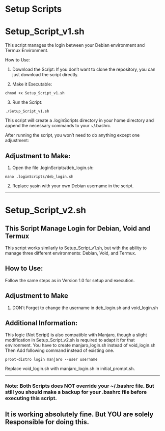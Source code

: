 # Setup Scripts

# Setup_Script_v1.sh

This script manages the login between your Debian environment and Termux Environment. 

How to Use:

1. Download the Script: If you don’t want to clone the repository, you can just download the script directly.


2. Make it Executable:
```
chmod +x Setup_Script_v1.sh
```

3. Run the Script:
```
./Setup_Script_v1.sh
```
This script will create a .loginScripts directory in your home directory and append the necessary commands to your ~/.bashrc.

After running the script, you won’t need to do anything except one adjustment:


## Adjustment to Make:

1. Open the file .loginScripts/deb_login.sh:
```
nano .loginScripts/deb_login.sh
```

2. Replace yasin with your own Debian username in the script.




---

# Setup_Script_v2.sh
## This Script Manage Login for Debian, Void and Termux

This script works similarly to Setup_Script_v1.sh, but with the ability to manage three different environments: Debian, Void, and Termux.

## How to Use:

Follow the same steps as in Version 1.0 for setup and execution.

## Adjustment to Make
1. DON't Forget to change the username in deb_login.sh and void_login.sh

## Additional Information:

This logic (Not Script) is also compatible with Manjaro, though a slight modification in Setup_Script_v2.sh  is required to adapt it for that environment. You have to create manjaro_login.sh instead of void_login.sh
Then Add following command instead of existing one.
```
proot-distro login manjaro --user username
```
Replace void_login.sh with manjaro_login.sh in initial_prompt.sh.

---

### Note: Both Scripts does NOT override your ~/.bashrc file. But still you should make a backup for your .bashrc file before executing this script.

## It is working absolutely fine. But YOU are solely Responsible for doing this. 

